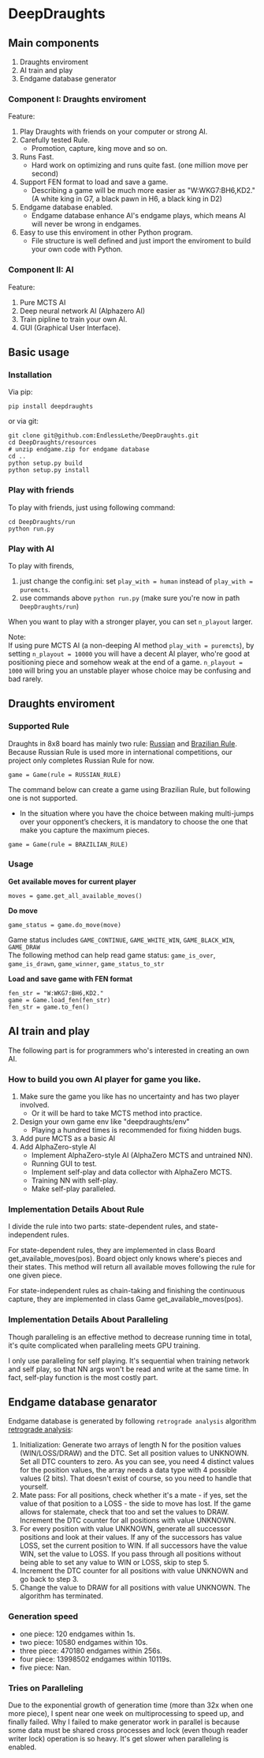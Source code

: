 <!--
 * @Author: Zeng Siwei
 * @Date: 2021-09-12 00:27:58
 * @LastEditors: Zeng Siwei
 * @LastEditTime: 2021-11-09 20:28:26
 * @Description: 
-->
# DeepDraughts
## Main components
1. Draughts enviroment
2. AI train and play
3. Endgame database generator

### Component I: Draughts enviroment
Feature:
1. Play Draughts with friends on your computer or strong AI.
2. Carefully tested Rule.
   - Promotion, capture, king move and so on.
3. Runs Fast. 
   - Hard work on optimizing and runs quite fast. (one million move per second)
4. Support FEN format to load and save a game.
   - Describing a game will be much more easier as "W:WKG7:BH6,KD2." (A white king in G7, a black pawn in H6, a black king in D2)
5. Endgame database enabled.
   - Endgame database enhance AI's endgame plays, which means AI will never be wrong in endgames.
6. Easy to use this enviroment in other Python program.
   - File structure is well defined and just import the enviroment to build your own code with Python.

### Component II: AI

Feature:
1. Pure MCTS AI
2. Deep neural network AI (Alphazero AI)
3. Train pipline to train your own AI.
4. GUI (Graphical User Interface).

## Basic usage
### Installation
Via pip:
```
pip install deepdraughts
```

or via git:
```
git clone git@github.com:EndlessLethe/DeepDraughts.git
cd DeepDraughts/resources
# unzip endgame.zip for endgame database
cd ..
python setup.py build
python setup.py install
```

### Play with friends
To play with friends, just using following command:
```
cd DeepDraughts/run
python run.py
```

### Play with AI
To play with firends, 
1. just change the config.ini: set `play_with = human` instead of `play_with = puremcts`.
2. use commands above `python run.py` (make sure you're now in path `DeepDraughts/run`)

When you want to play with a stronger player, you can set `n_playout` larger.

Note:  
If using pure MCTS AI (a non-deeping AI method `play_with = puremcts`), by setting `n_playout = 10000` you will have a decent AI player, who're good at positioning piece and somehow weak at the end of a game. `n_playout = 1000` will bring you an unstable player whose choice may be confusing and bad rarely.


## Draughts enviroment
### Supported Rule
Draughts in 8x8 board has mainly two rule: [Russian](https://lidraughts.org/variant/russian) and [Brazilian Rule](https://draughts.github.io/brazilian-checkers.html). Because Russian Rule is used more in international competitions, our project only completes Russian Rule for now.

```
game = Game(rule = RUSSIAN_RULE)
```

The command below can create a game using Brazilian Rule, but following one is not supported.  
- In the situation where you have the choice between making multi-jumps over your opponent’s checkers, it is mandatory to choose the one that make you capture the maximum pieces.

```
game = Game(rule = BRAZILIAN_RULE)
```

### Usage
**Get available moves for current player**
```
moves = game.get_all_available_moves()
```

**Do move**
```
game_status = game.do_move(move)
```
Game status includes `GAME_CONTINUE`, `GAME_WHITE_WIN`, `GAME_BLACK_WIN`, `GAME_DRAW`  
The following method can help read game status: `game_is_over`, `game_is_drawn`, `game_winner`, `game_status_to_str`

**Load and save game with FEN format**
```
fen_str = "W:WKG7:BH6,KD2."
game = Game.load_fen(fen_str)
fen_str = game.to_fen()
```

## AI train and play
The following part is for programmers who's interested in creating an own AI.

### How to build you own AI player for game you like.
1. Make sure the game you like has no uncertainty and has two player involved.
    - Or it will be hard to take MCTS method into practice.
2. Design your own game env like "deepdraughts/env"
    - Playing a hundred times is recommended for fixing hidden bugs.
3. Add pure MCTS as a basic AI
4. Add AlphaZero-style AI
    - Implement AlphaZero-style AI (AlphaZero MCTS and untrained NN).
    - Running GUI to test.
    - Implement self-play and data collector with AlphaZero MCTS.
    - Training NN with self-play.
    - Make self-play paralleled.

### Implementation Details About Rule
I divide the rule into two parts: state-dependent rules, and state-independent rules.  

For state-dependent rules, they are implemented in class Board get_available_moves(pos). Board object only knows where's pieces and their states. This method will return all available moves following the rule for one given piece.

For state-independent rules as chain-taking and finishing the continuous capture, they are implemented in class Game get_available_moves(pos).

### Implementation Details About Paralleling
Though paralleling is an effective method to decrease running time in total, it's quite complicated when paralleling meets GPU training.  

I only use paralleling for self playing. It's sequential when training network and self play, so that NN args won't be read and write at the same time. In fact, self-play function is the most costly part.

## Endgame database genarator
Endgame database is generated by following `retrograde analysis` algorithm [retrograde analysis](http://www.fierz.ch/strategy3.htm):
1. Initialization: Generate two arrays of length N for the position values (WIN/LOSS/DRAW) and the DTC. Set all position values to UNKNOWN. Set all DTC counters to zero. As you can see, you need 4 distinct values for the position values, the array needs a data type with 4 possible values (2 bits). That doesn't exist of course, so you need to handle that yourself.
2. Mate pass: For all positions, check whether it's a mate - if yes, set the value of that position to a LOSS - the side to move has lost. If the game allows for stalemate, check that too and set the values to DRAW. Increment the DTC counter for all positions with value UNKNOWN.
3. For every position with value UNKNOWN, generate all successor positions and look at their values. If any of the successors has value LOSS, set the current position to WIN. If all successors have the value WIN, set the value to LOSS. If you pass through all positions without being able to set any value to WIN or LOSS, skip to step 5.
3. Increment the DTC counter for all positions with value UNKNOWN and go back to step 3.
4. Change the value to DRAW for all positions with value UNKNOWN. The algorithm has terminated.

### Generation speed
- one piece: 120 endgames within 1s.
- two piece: 10580 endgames within 10s.
- three piece: 470180 endgames within 256s.
- four piece: 13998502 endgames within 10119s.
- five piece: Nan.

### Tries on Paralleling
Due to the exponential growth of generation time (more than 32x when one more piece), I spent near one week on multiprocessing to speed up, and finally failed. Why I failed to make generator work in parallel is because some data must be shared cross processes and lock (even though reader writer lock) operation is so heavy. It's get slower when paralleling is enabled.